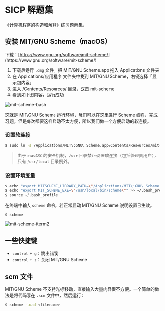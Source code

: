 # SICP 解题集
《计算机程序的构造和解释》练习题解集。

## 安装 MIT/GNU Scheme（macOS）

下载：[https://www.gnu.org/software/mit-scheme/](https://www.gnu.org/software/mit-scheme/)

1. 下载后运行 `.dmg` 文件，把 MIT/GNU Scheme.app 拖入 Applications 文件夹
2. 在 Applications/应用程序 文件夹中找到 MIT/GNU Scheme，右键选择「显示包内容」
3. 进入 /Contents/Resources/ 目录，双击 mit-scheme
4. 看到如下图内容，运行成功

![mit-scheme-bash](/Users/brick/code/sicp-solutions/resources/mit-scheme-bash.png)

这就是 MIT/GNU Scheme 运行环境，我们可以在这里进行 Scheme 编程，完成习题。但是每次都要这样启动不太方便，所以我们做一个方便启动的软连接。

### 设置软连接

```bash
$ sudo ln -s /Applications/MIT\:GNU\ Scheme.app/Contents/Resources/mit-scheme /usr/local/bin/scheme
```

> 由于 macOS 的安全机制，`/usr` 目录禁止设置软连接（包括管理员用户），只有 `/usr/local` 目录例外。

### 设置环境变量

```bash
$ echo "export MITSCHEME_LIBRARY_PATH=\"/Applications/MIT\:GNU\ Scheme.app/Contents/Resources\"" >> ~/.bash_profile
$ echo "export MIT_SCHEME_EXE=\"/usr/local/bin/scheme\"" >> ~/.bash_profile
$ source ~/.bash_profile
```

在终端中输入 `scheme` 命令，若正常启动 MIT/GNU Scheme 说明设置已生效。

```bash
$ scheme
```

![mit-scheme-iterm2](/Users/brick/code/sicp-solutions/resources/mit-scheme-iterm2.png)

## 一些快捷键

- `control + g`：跳出错误
- `control + z`：关闭 MIT/GNU Scheme

## scm 文件

MIT/GNU Scheme 不支持光标移动，直接输入大量内容很不方便。一个简单的做法是将代码写在 `.scm` 文件中，然后运行：

```bash
$ scheme -load <filename>
```

